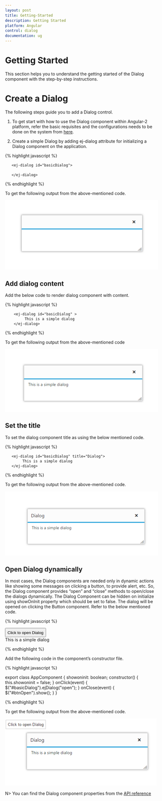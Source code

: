 ```yaml
---
layout: post
title: Getting-Started
description: Getting Started
platform: Angular
control: dialog
documentation: ug
---
```


# Getting Started

This section helps you to understand the getting started of the Dialog component with the step-by-step instructions.

# Create a Dialog

The following steps guide you to add a Dialog control.

1)	To get start with how to use the Dialog component within Angular-2 platform, refer the basic requisites and the configurations needs to be done on the system from [here](https://help.syncfusion.com/angular-2/gettingstarted/overview).

2)	Create a simple Dialog by adding ej-dialog attribute for initializing a Dialog component on the application. 

{% highlight javascript %}

       <ej-dialog id="basicDialog">
        
       </ej-dialog>

{% endhighlight %}

To get the following output from the above-mentioned code.

![](getting-started-images\getting-started-img1.png)

## Add dialog content

Add the below code to render dialog component with content.

{% highlight javascript %}

        <ej-dialog id="basicDialog" >
             This is a simple dialog
        </ej-dialog>
       
{% endhighlight %}

To get the following output from the above-mentioned code

![](getting-started-images\getting-started-img2.png)

## Set the title

To set the dialog component title as using the below mentioned code.

{% highlight javascript %}

       <ej-dialog id="basicDialog" title="Dialog">
            This is a simple dialog
       </ej-dialog>

{% endhighlight %}

To get the following output from the above-mentioned code.

![](getting-started-images\getting-started-img3.png)

## Open Dialog dynamically

In most cases, the Dialog components are needed only in dynamic actions like showing some messages on clicking a button, to provide alert, etc. So, the Dialog component provides “open” and “close” methods to open/close the dialogs dynamically.
The Dialog Component can be hidden on initialize using showOnInit property which should be set to false.
The dialog will be opened on clicking the Button component. Refer to the below mentioned code.

{% highlight javascript %}

<div id="parent">
    <input id="btnOpen" style="display:block; height: 30px" type="button" class="ejinputtext" value="Click to open Dialog" (click)="onClick($event)" />
    <ej-dialog id="basicDialog" title="Dialog" (close)="onClose($event)" [showoninit]="showoninit">
        This is a simple dialog
    </ej-dialog>
</div>

{% endhighlight %}

Add the following code in the component’s constructor file.

{% highlight javascript %}

export class AppComponent {
    showoninit: boolean;
    constructor() {
        this.showoninit = false;
    }
    onClick(event) {
        $("#basicDialog").ejDialog("open");
    }
    onClose(event) {
        $("#btnOpen").show();
    }
}

{% endhighlight %}

To get the following output from the above-mentioned code.

![](getting-started-images\getting-started-img4.png)


N> You can find the Dialog component properties from the [API reference](https://help.syncfusion.com/api/js/ejdialog)              
